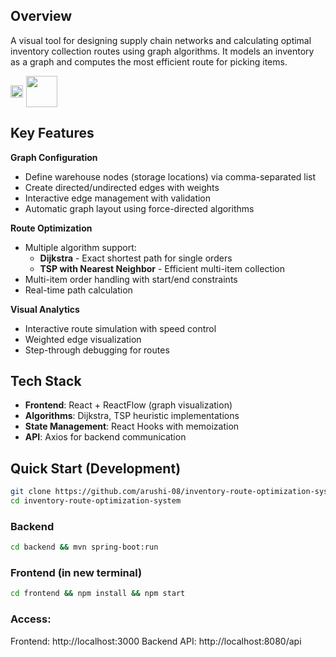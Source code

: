 ## Overview

A visual tool for designing supply chain networks and calculating optimal inventory collection routes using graph algorithms.
It models an inventory as a graph and computes the most efficient route for picking items.

<div style="display: inline-flex; align-items: center;">
  <!-- Video Thumbnail -->
  <a href="https://www.youtube.com/watch?v=vVvMWz68czA" target="_blank" style="display: inline-block;">
    <img src="https://img.youtube.com/vi/vVvMWz68czA/0.jpg" style="width: 100%; display: block;">
  </a>

  <!-- Play Button -->
  <a href="https://www.youtube.com/watch?v=vVvMWz68czA" target="_blank" style="display: inline-block;">
    <img src="https://upload.wikimedia.org/wikipedia/commons/b/b8/YouTube_play_button_icon_%282013%E2%80%932017%29.svg" 
         style="width: 50px; height: auto; margin-left: 5px;">
  </a>
</div>


## Key Features
**Graph Configuration**  
- Define warehouse nodes (storage locations) via comma-separated list
- Create directed/undirected edges with weights
- Interactive edge management with validation
- Automatic graph layout using force-directed algorithms

**Route Optimization**  
- Multiple algorithm support:
  - **Dijkstra** - Exact shortest path for single orders
  - **TSP with Nearest Neighbor** - Efficient multi-item collection
- Multi-item order handling with start/end constraints
- Real-time path calculation

**Visual Analytics**  
- Interactive route simulation with speed control
- Weighted edge visualization
- Step-through debugging for routes

## Tech Stack
- **Frontend**: React + ReactFlow (graph visualization)
- **Algorithms**: Dijkstra, TSP heuristic implementations
- **State Management**: React Hooks with memoization
- **API**: Axios for backend communication

## Quick Start (Development)
```bash
git clone https://github.com/arushi-08/inventory-route-optimization-system.git
cd inventory-route-optimization-system
```
### Backend
```bash
cd backend && mvn spring-boot:run
```

### Frontend (in new terminal)
```bash
cd frontend && npm install && npm start
```

### Access:
Frontend: http://localhost:3000
Backend API: http://localhost:8080/api
